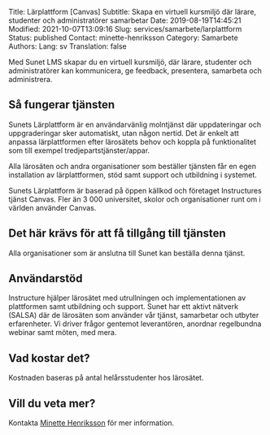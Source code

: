 Title: Lärplattform [Canvas]
Subtitle: Skapa en virtuell kursmiljö där lärare, studenter och administratörer samarbetar
Date: 2019-08-19T14:45:21
Modified: 2021-10-07T13:09:16
Slug: services/samarbete/larplattform
Status: published
Contact: minette-henriksson
Category: Samarbete
Authors: 
Lang: sv
Translation: false

Med Sunet LMS skapar du en virtuell kursmiljö, där lärare, studenter och administratörer kan kommunicera, ge feedback, presentera, samarbeta och administrera.


Så fungerar tjänsten
--------------------


Sunets Lärplattform är en användarvänlig molntjänst där uppdateringar och uppgraderingar sker automatiskt, utan någon nertid. Det är enkelt att anpassa lärplattformen efter lärosätets behov och koppla på funktionalitet som till exempel tredjepartstjänster/appar.


Alla lärosäten och andra organisationer som beställer tjänsten får en egen installation av lärplattformen, stöd samt support och utbildning i systemet.


Sunets Lärplattform är baserad på öppen källkod och företaget Instructures tjänst Canvas. Fler än 3 000 universitet, skolor och organisationer runt om i världen använder Canvas.


Det här krävs för att få tillgång till tjänsten
-----------------------------------------------


Alla organisationer som är anslutna till Sunet kan beställa denna tjänst.


Användarstöd
------------


Instructure hjälper lärosätet med utrullningen och implementationen av plattformen samt utbildning och support. Sunet har ett aktivt nätverk (SALSA) där de lärosäten som använder vår tjänst, samarbetar och utbyter erfarenheter. Vi driver frågor gentemot leverantören, anordnar regelbundna webinar samt möten, med mera.


Vad kostar det?
---------------


Kostnaden baseras på antal helårsstudenter hos lärosätet.


Vill du veta mer?
-----------------


Kontakta [Minette Henriksson](mailto:minette.henriksson@sunet.se) för mer information.


 



